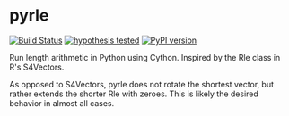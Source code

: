 # pyrle

[![Build Status](https://travis-ci.org/endrebak/pyrle.svg?branch=master)](https://travis-ci.org/endrebak/pyrle) [![hypothesis tested](graphs/hypothesis-tested-brightgreen.svg)](http://hypothesis.readthedocs.io/) [![PyPI version](https://badge.fury.io/py/pyrle.svg)](https://badge.fury.io/py/pyrle)

Run length arithmetic in Python using Cython. Inspired by the Rle class in R's
S4Vectors.

As opposed to S4Vectors, pyrle does not rotate the shortest vector, but rather extends the shorter Rle with zeroes. This is likely the desired behavior in almost all cases.
